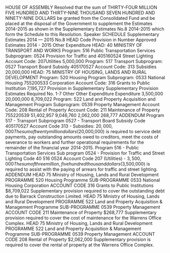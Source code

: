 HOUSE OF ASSEMBLY
Resolved that the sum of THIRTY-FOUR MILLION FIVE HUNDRED AND THIRTY-NINE THOUSAND SEVEN HUNDRED AND NINETY-NINE DOLLARS be granted from the Consolidated Fund and be placed at the disposal of the Government to supplement the Estimates 2014-2015 as shown in the Supplementary Estimates No.8 2014-2015 which form the Schedule to this Resolution.
Speaker
SCHEDULE
Supplementary Estimates 2014 — 2015 No.8
HEAD Code Provision in Number Approved Estimates 2014 - 2015 Other Expenditure HEAD: 40 MINISTRY OF TRANSPORT AND WORKS Program: 516 Public Transportation Services Subprogram: 0524 Provision for Traffic and 405160524 Street Lighting Account Code: 207Utilities 5,000,000 Program: 517 Transport Subprogram: 0527 Transport Board Subsidy 405170527 Account Code: 313 Subsidies 20,000,000 HEAD: 75 MINISTRY OF HOUSING, LANDS AND RURAL DEVELOPMENT Program: 520 Housing Program Subprogram: 0533 National Housing 755200533 Corporation Account Code: 316 Grants to Public Institution 7,195,727
Provision in Supplementary Supplementary Provision Estimates Required No. 1-7
Other Other Expenditure Expenditure
3,500,000
20,000,000
8,709,022
Program: 522 Land and Property Acquisition and Management Program Subprogram: 0539 Property Management Account Code: 208 Rental of Property Account Code: 211 Maintenance of Property 755220539 51,402,957 9,046,760 2,062,000 268,777
ADDENDUM
Program 517 - Transport Subprogram 0527 - Transport Board Subsidy Code 405170527 Account Code 313 - Subsidies: $20,000,000
The sum of twenty million dollars ($20,000,000) is required to service debt payments, pay outstanding amounts owed to creditors, meet the costs of severance to workers and further operational requirements for the remainder of the financial year 2014-2015.
Program 516 - Public Transportation Services Sub program 0524 - Provision for Traffic and Street Lighting Code 40 516 0524 Account Code 207 (Utilities) - $3,500,000
The sum of three million, five hundred thousand dollars ($3,500,000) is required to assist with the paying of arrears for traffic and street lighting.
ADDENDUM
HEAD 75 Ministry of Housing, Lands and Rural Development PROGRAMME 520 Housing Programme SUB-PROGRAMME 0533 National Housing Corporation ACCOUNT CODE 316 Grants to Public Institutions $8,709,022 Supplementary provision required to cover the outstanding debt due to Barrack Construction Limited. HEAD 75 Ministry of Housing, Lands and Rural Development PROGRAMME 522 Land and Property Acquisition & Management Programme SUB-PROGRAMME 0539 Property Management
ACCOUNT CODE 211 Maintenance of Property $268,777
Supplementary provision required to cover the cost of maintenance for the Warrens Office Complex.
HEAD 75 Ministry of Housing, Lands and Rural Development PROGRAMME 522 Land and Property Acquisition & Management Programme
SUB-PROGRAMME 0539 Property Management
ACCOUNT CODE 208
Rental of Property
$2,062,000
Supplementary provision is required to cover the rental of property at the Warrens Office Complex.
